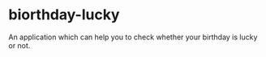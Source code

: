 # biorthday-lucky
An application which can help you to check whether your birthday is lucky or not.
